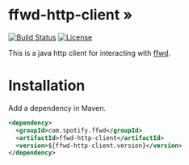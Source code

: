 # ffwd-http-client &#187;
[![Build Status](https://travis-ci.org/spotify/ffwd-http-client.svg?branch=master)](https://travis-ci.org/spotify/ffwd-http-client)
[![License](https://img.shields.io/github/license/spotify/ffwd.svg)](LICENSE)


This is a java http client for interacting with [ffwd](https://github.com/spotify/ffwd).


# Installation

Add a dependency in Maven. 
```xml
<dependency>
  <groupId>com.spotify.ffwd</groupId>
  <artifactId>ffwd-http-client</artifactId>
  <version>${ffwd-http-client.version}</version>
</dependency>
```
